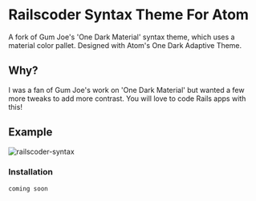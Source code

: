 # Railscoder Syntax Theme For Atom
A fork of Gum Joe's 'One Dark Material' syntax theme, which uses a material color pallet. Designed with Atom's One Dark Adaptive Theme.

## Why?
I was a fan of Gum Joe's work on 'One Dark Material' but wanted a few more tweaks to add more contrast. You will love to code Rails apps with this!

## Example

![railscoder-syntax](https://github.com/locomotivedigital/railscoder-syntax/blob/main/example/example.png)

### Installation
```bash
coming soon
```
